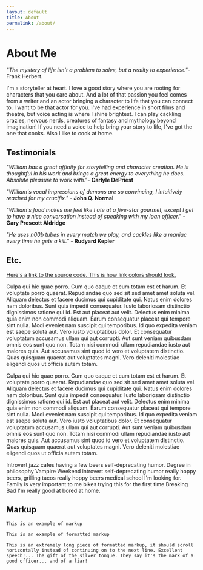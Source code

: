 ```yaml
---
layout: default
title: About
permalink: /about/
---
```


# About Me

_"The mystery of life isn't a problem to solve, but a reality to experience."_- Frank Herbert. 

I'm a storyteller at heart. I love a good story where you are rooting for characters that you care about. And a lot of that passion you feel comes from a writer and an actor bringing a character to life that you can connect to. I want to be that actor for you. I've had experience in short films and theatre, but voice acting is where I shine brightest. I can play cackling crazies, nervous nerds, creatures of fantasy and mythology beyond imagination! If you need a voice to help bring your story to life, I've got the one that cooks. Also I like to cook at home. 

## Testimonials

_"William has a great affinity for storytelling and character creation. He is thoughtful in his work and brings a great energy to everything he does. Absolute pleasure to work with."_- **Carlyle DePriest**

_"William's vocal impressions of demons are so convincing, I intuitively reached for my crucifix."_ - **John Q. Normal**

_"William's food makes me feel like I ate at a five-star gourmet, except I get to have a nice conversation instead of speaking with my loan officer."_ - **Gary Prescott Aldridge**

_"He uses n00b tubes in every match we play, and cackles like a maniac every time he gets a kill."_ - **Rudyard Kepler**

## Etc.

[Here's a link to the source code. This is how link colors should look.](https://github.com/William-Nunn/William-Nunn.github.io)

Culpa qui hic quae porro. Cum quo eaque et cum totam est et harum. Et voluptate porro quaerat. Repudiandae quo sed sit sed amet amet soluta vel. Aliquam delectus et facere ducimus qui cupiditate qui. Natus enim dolores nam doloribus. Sunt quia impedit consequatur. Iusto laboriosam distinctio dignissimos ratione qui id. Est aut placeat aut velit. Delectus enim minima quia enim non commodi aliquam. Earum consequatur placeat qui tempore sint nulla. Modi eveniet nam suscipit qui temporibus. Id quo expedita veniam est saepe soluta aut. Vero iusto voluptatibus dolor. Et consequatur voluptatum accusamus ullam qui aut corrupti. Aut sunt veniam quibusdam omnis eos sunt quo non. Totam nisi commodi ullam repudiandae iusto aut maiores quis. Aut accusamus sint quod id vero et voluptatem distinctio. Quas quisquam quaerat aut voluptates magni. Vero deleniti molestiae eligendi quos ut officia autem totam.

Culpa qui hic quae porro. Cum quo eaque et cum totam est et harum. Et voluptate porro quaerat. Repudiandae quo sed sit sed amet amet soluta vel. Aliquam delectus et facere ducimus qui cupiditate qui. Natus enim dolores nam doloribus. Sunt quia impedit consequatur. Iusto laboriosam distinctio dignissimos ratione qui id. Est aut placeat aut velit. Delectus enim minima quia enim non commodi aliquam. Earum consequatur placeat qui tempore sint nulla. Modi eveniet nam suscipit qui temporibus. Id quo expedita veniam est saepe soluta aut. Vero iusto voluptatibus dolor. Et consequatur voluptatum accusamus ullam qui aut corrupti. Aut sunt veniam quibusdam omnis eos sunt quo non. Totam nisi commodi ullam repudiandae iusto aut maiores quis. Aut accusamus sint quod id vero et voluptatem distinctio. Quas quisquam quaerat aut voluptates magni. Vero deleniti molestiae eligendi quos ut officia autem totam.

Introvert jazz cafes having a few beers self-deprecating humor. Degree in philosophy Vampire Weekend introvert self-deprecating humor really hoppy beers, grilling tacos really hoppy beers medical school I'm looking for. Family is very important to me bikes trying this for the first time Breaking Bad I'm really good at bored at home.

## Markup

`This is an example of markup`

```
This is an example of formatted markup
```

```
This is an extremely long piece of formatted markup, it should scroll horizontally instead of continuing on to the next line. Excellent speech!... The gift of the silver tongue. They say it's the mark of a good officer... and of a liar!
```
